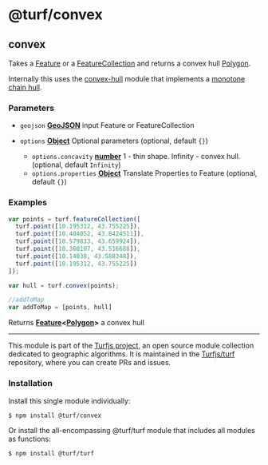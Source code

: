# @turf/convex

<!-- Generated by documentation.js. Update this documentation by updating the source code. -->

## convex

Takes a [Feature][1] or a [FeatureCollection][2] and returns a convex hull [Polygon][3].

Internally this uses
the [convex-hull][4] module that implements a
[monotone chain hull][5].

### Parameters

*   `geojson` **[GeoJSON][6]** input Feature or FeatureCollection
*   `options` **[Object][7]** Optional parameters (optional, default `{}`)

    *   `options.concavity` **[number][8]** 1 - thin shape. Infinity - convex hull. (optional, default `Infinity`)
    *   `options.properties` **[Object][7]** Translate Properties to Feature (optional, default `{}`)

### Examples

```javascript
var points = turf.featureCollection([
  turf.point([10.195312, 43.755225]),
  turf.point([10.404052, 43.8424511]),
  turf.point([10.579833, 43.659924]),
  turf.point([10.360107, 43.516688]),
  turf.point([10.14038, 43.588348]),
  turf.point([10.195312, 43.755225])
]);

var hull = turf.convex(points);

//addToMap
var addToMap = [points, hull]
```

Returns **[Feature][9]<[Polygon][10]>** a convex hull

[1]: https://tools.ietf.org/html/rfc7946#section-3.2

[2]: https://tools.ietf.org/html/rfc7946#section-3.3

[3]: https://tools.ietf.org/html/rfc7946#section-3.1.6

[4]: https://github.com/mikolalysenko/convex-hull

[5]: http://en.wikibooks.org/wiki/Algorithm_Implementation/Geometry/Convex_hull/Monotone_chain

[6]: https://tools.ietf.org/html/rfc7946#section-3

[7]: https://developer.mozilla.org/docs/Web/JavaScript/Reference/Global_Objects/Object

[8]: https://developer.mozilla.org/docs/Web/JavaScript/Reference/Global_Objects/Number

[9]: https://tools.ietf.org/html/rfc7946#section-3.2

[10]: https://tools.ietf.org/html/rfc7946#section-3.1.6

<!-- This file is automatically generated. Please don't edit it directly. If you find an error, edit the source file of the module in question (likely index.js or index.ts), and re-run "yarn docs" from the root of the turf project. -->

---

This module is part of the [Turfjs project](https://turfjs.org/), an open source module collection dedicated to geographic algorithms. It is maintained in the [Turfjs/turf](https://github.com/Turfjs/turf) repository, where you can create PRs and issues.

### Installation

Install this single module individually:

```sh
$ npm install @turf/convex
```

Or install the all-encompassing @turf/turf module that includes all modules as functions:

```sh
$ npm install @turf/turf
```
